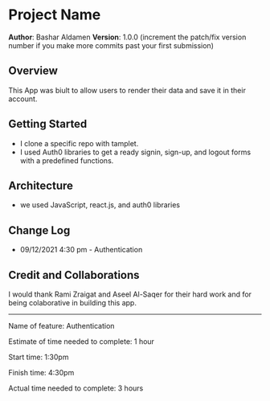 # Project Name

**Author**: Bashar Aldamen
**Version**: 1.0.0 (increment the patch/fix version number if you make more commits past your first submission)

## Overview
This App was biult to allow users to render their data and save it in their account.
<!-- Provide a high level overview of what this application is and why you are building it, beyond the fact that it's an assignment for this class. (i.e. What's your problem domain?) -->

## Getting Started
- I clone a specific repo with tamplet.
- I used Auth0 libraries to get a ready signin, sign-up, and logout forms with a predefined functions.

<!-- What are the steps that a user must take in order to build this app on their own machine and get it running? -->

## Architecture
- we used JavaScript, react.js, and auth0 libraries
<!-- Provide a detailed description of the application design. What technologies (languages, libraries, etc) you're using, and any other relevant design information. -->

## Change Log
- 09/12/2021 4:30 pm - Authentication
<!-- Use this area to document the iterative changes made to your application as each feature is successfully implemented. Use time stamps. Here's an example:

01-01-2001 4:59pm - Application now has a fully-functional express server, with a GET route for the location resource. -->

## Credit and Collaborations
I would thank Rami Zraigat and Aseel Al-Saqer for their hard work and for being colaborative in building this app. 
<!-- Give credit (and a link) to other people or resources that helped you build this application. -->


---

Name of feature: Authentication

Estimate of time needed to complete: 1 hour

Start time: 1:30pm

Finish time: 4:30pm

Actual time needed to complete: 3 hours
